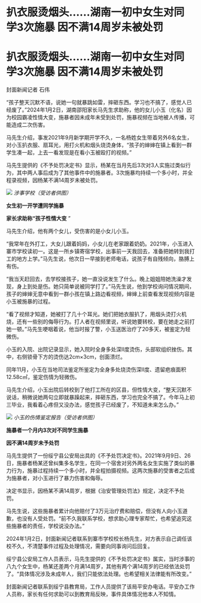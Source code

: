 # 扒衣服烫烟头……湖南一初中女生对同学3次施暴 因不满14周岁未被处罚

# 扒衣服烫烟头……湖南一初中女生对同学3次施暴 因不满14周岁未被处罚

封面新闻记者 石伟

“孩子整天沉默不语，说她一句就暴跳如雷，摔砸东西。学习也不搞了，感觉人已经废了。”2024年1月2日，湖南邵阳家长马先生求助称，他的女儿小玉（化名）因为校园霸凌性情大变，施暴者因未成年未受到处罚，施暴视频在当地被人传播，可能造成二次伤害。

马先生介绍，事发2021年9月新学期开学不久，一名杨姓女生带着另外6名女生，对小玉扒衣服、扇耳光，用打火机和烟头烧烫身体，“孩子的婶婶在镇上看到一群学生凑一起，上去一看发现是在看小玉被殴打的视频。”

马先生提供的《不予处罚决定书》显示，杨某在当月先后3次对3人实施过类似行为，其中两人事后成为了其他事件中的施暴者。3次施暴均持续一个多小时，并全程录视频，因杨某不满14周岁未被处罚。

![](https://inews.gtimg.com/om_bt/O7LJVbhYwUUzTn2FqBSvZ6mV8ibdrmcuA5VZrsIGrJZQ0AA/1000)
_涉事学校（受访者供图）_

**女生初一开学遭同学施暴**

**家长求助称“孩子性情大变** ”

马先生介绍，他有两个女儿，受伤害的是小女儿小玉。

“我常年在外打工，大女儿跟着妈妈，小女儿在老家跟着奶奶。2021年，小玉进入寨市学校读初一。这是一所乡镇寄宿学校，出事前一天我回去，准备把她转到我打工的地方上学。”马先生说，他次日一早接到老师电话，说孩子有自残倾向，胳膊上有伤。

“我当天赶回去，去学校接孩子，她一直没说发生了什么。晚上姐姐陪她洗澡才发现，身上到处是伤。她只简单说被同学打了。”马先生说，他到学校询问情况期间，孩子的婶婶无意中看到一群小孩在镇上路边看视频，婶婶上前查看发现视频内容是小玉被施暴的过程。

“看了视频才知道，她被打了几十个耳光。她们把她衣服扒了，用烟头烫打火机烧，还有一些别的侮辱行为。打人者在视频里说，听说她要转校，要在她走之前打她一顿。”马先生哽咽着说，他当时报了警，小玉送医治疗了20多天，被鉴定为轻微伤。

小玉的入院、出院记录显示，她入院时全身多处深II度烫伤，头部软组织挫伤。其中，右侧锁骨下方的烫伤达2cm×3cm，创面溃烂。

同年11月，小玉在当地司法鉴定所鉴定为全身多处烧烫伤深II度、遗留疤痕面积12.58c㎡，鉴定伤情为轻微伤。

马先生介绍，小玉出院后转校到了他打工所在的区县，但性情大变，“整天沉默不说话，稍微说她两句立即就暴躁起来，摔砸东西，学习也完全不搞了。今年马上初三毕业，我看着心疼但又没办法，感觉孩子已经废了，不知道未来怎么办。”

![](https://inews.gtimg.com/om_bt/O6hu668Onc_YWX6qBJVg9D3A3xOK80NG2VJ1BOuZgXpGUAA/1000)
_小玉的伤情鉴定报告（受访者供图）_

**施暴者一个月内3次对不同学生施暴**

**因不满14周岁未予处罚**

马先生提供了一份绥宁县公安局出具的《不予处罚决定书》。2021年9月9日、26日，施暴者杨某还曾纠集多名学生，在同一个宿舍对另外两名女生实施了类似的暴力行为，施暴过程持续一个多小时，并全程拍摄视频。这两次施暴的受害者之后成为施暴者，对小玉进行了暴力伤害和侮辱。

决定书显示，因杨某不满14周岁，根据《治安管理处罚法》规定，决定不予处罚。

马先生说，这些施暴者累计向他赔付了3万元治疗费和赔偿，但没有人向小玉道歉，也没有人受处罚。“前不久我联系学校，想求助心理专家帮忙，也希望追究这些施暴者的责任，学校说没办法。”

2024年1月2日，封面新闻记者联系到寨市学校校长杨先生，对方表示自己调任该校不久，不清楚事件过程及处理情况，需要向同事询问后回复。

绥宁县公安局工作人员表示，马先生提供的《不予处罚决定书》属实，当时涉事的八九个女生中，杨某还差两个月满14周岁，其他有两个满14周岁的已经依法处罚了。“具体情况涉及未成年人，我们只能依法处理。也希望相关法律能有所改变。”

封面新闻记者联系到绥宁县教育局，工作人员提供了该局平安办电话。平安办工作人员称，家长有任何求助可以到教育局反映，事件具体情况他本人不知情。

